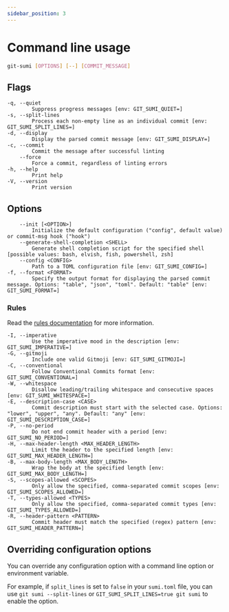 ```yaml
---
sidebar_position: 3
---
```


# Command line usage

```bash
git-sumi [OPTIONS] [--] [COMMIT_MESSAGE]
```

## Flags

```plaintext
-q, --quiet
        Suppress progress messages [env: GIT_SUMI_QUIET=]
-s, --split-lines
        Process each non-empty line as an individual commit [env: GIT_SUMI_SPLIT_LINES=]
-d, --display
        Display the parsed commit message [env: GIT_SUMI_DISPLAY=]
-c, --commit
        Commit the message after successful linting
    --force
        Force a commit, regardless of linting errors
-h, --help
        Print help
-V, --version
        Print version
```

## Options

```plaintext
    --init [<OPTION>]
        Initialize the default configuration ("config", default value) or commit-msg hook ("hook")
    --generate-shell-completion <SHELL>
        Generate shell completion script for the specified shell [possible values: bash, elvish, fish, powershell, zsh]
    --config <CONFIG>
        Path to a TOML configuration file [env: GIT_SUMI_CONFIG=]
-f, --format <FORMAT>
        Specify the output format for displaying the parsed commit message. Options: "table", "json", "toml". Default: "table" [env: GIT_SUMI_FORMAT=]
```

### Rules

Read the [rules documentation](/docs/rules) for more information.

```plaintext
-I, --imperative
        Use the imperative mood in the description [env: GIT_SUMI_IMPERATIVE=]
-G, --gitmoji
        Include one valid Gitmoji [env: GIT_SUMI_GITMOJI=]
-C, --conventional
        Follow Conventional Commits format [env: GIT_SUMI_CONVENTIONAL=]
-W, --whitespace
        Disallow leading/trailing whitespace and consecutive spaces [env: GIT_SUMI_WHITESPACE=]
-E, --description-case <CASE>
        Commit description must start with the selected case. Options: "lower", "upper", "any". Default: "any" [env: GIT_SUMI_DESCRIPTION_CASE=]
-P, --no-period
        Do not end commit header with a period [env: GIT_SUMI_NO_PERIOD=]
-H, --max-header-length <MAX_HEADER_LENGTH>
        Limit the header to the specified length [env: GIT_SUMI_MAX_HEADER_LENGTH=]
-B, --max-body-length <MAX_BODY_LENGTH>
        Wrap the body at the specified length [env: GIT_SUMI_MAX_BODY_LENGTH=]
-S, --scopes-allowed <SCOPES>
        Only allow the specified, comma-separated commit scopes [env: GIT_SUMI_SCOPES_ALLOWED=]
-T, --types-allowed <TYPES>
        Only allow the specified, comma-separated commit types [env: GIT_SUMI_TYPES_ALLOWED=]
-R, --header-pattern <PATTERN>
        Commit header must match the specified (regex) pattern [env: GIT_SUMI_HEADER_PATTERN=]
```

## Overriding configuration options

You can override any configuration option with a command line option or environment variable.

For example, if `split_lines` is set to `false` in your `sumi.toml` file, you can use `git sumi --split-lines` or `GIT_SUMI_SPLIT_LINES=true git sumi` to enable the option.
